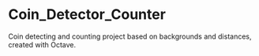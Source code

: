 # Coin_Detector_Counter
Coin detecting and counting project based on backgrounds and distances, created with Octave.
